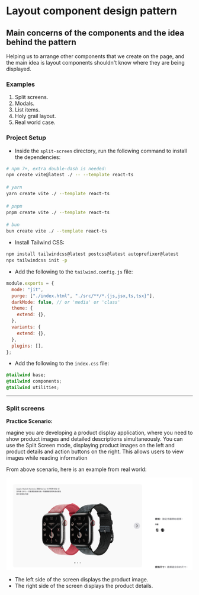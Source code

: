 # Layout component design pattern

## Main concerns of the components and the idea behind the pattern

Helping us to arrange other components that we create on the page, and the main idea is layout components shouldn't know where they are being displayed.

### Examples

1. Split screens.
2. Modals.
3. List items.
4. Holy grail layout.
5. Real world case.

### Project Setup

- Inside the `split-screen` directory, run the following command to install the dependencies:

```bash
# npm 7+, extra double-dash is needed:
npm create vite@latest ./ -- --template react-ts

# yarn
yarn create vite ./ --template react-ts

# pnpm
pnpm create vite ./ --template react-ts

# bun
bun create vite ./ --template react-ts
```

- Install Tailwind CSS:

```bash
npm install tailwindcss@latest postcss@latest autoprefixer@latest
npx tailwindcss init -p
```

- Add the following to the `tailwind.config.js` file:

```js
module.exports = {
  mode: "jit",
  purge: ["./index.html", "./src/**/*.{js,jsx,ts,tsx}"],
  darkMode: false, // or 'media' or 'class'
  theme: {
    extend: {},
  },
  variants: {
    extend: {},
  },
  plugins: [],
};
```

- Add the following to the `index.css` file:

```css
@tailwind base;
@tailwind components;
@tailwind utilities;
```

---

### Split screens

**Practice Scenario:**

magine you are developing a product display application, where you need to show product images and detailed descriptions simultaneously. You can use the Split Screen mode, displaying product images on the left and product details and action buttons on the right. This allows users to view images while reading information

From above scenario, here is an example from real world:

![apple watch product display](./split-screen/public/assets/split-screen.png)

- The left side of the screen displays the product image.
- The right side of the screen displays the product details.
